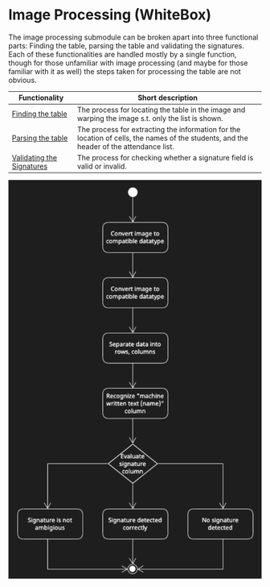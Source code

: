 # Image Processing (WhiteBox)
The image processing submodule can be broken apart into three functional parts: Finding the table, parsing the table and validating the signatures. Each of these functionalities are handled mostly by a single function, though for those unfamiliar with image processing (and maybe for those familiar with it as well) the steps taken for processing the table are not obvious.

|**Functionality**|**Short description**|
|---|---|
|[Finding the table](3.4.1FindingTable.md)|The process for locating the table in the image and warping the image s.t. only the list is shown.|
|[Parsing the table](3.4.2ParsingTable.md)|The process for extracting the information for the location of cells, the names of the students, and the header of the attendance list. |
|[Validating the Signatures](3.4.3ValidatingSignatures.md)|The process for checking whether a signature field is valid or invalid.|

![ImageProcessingOverview](/Diagrams/Images/ImageProcessingOverview.png)